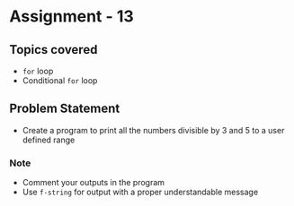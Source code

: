 # Assignment - 13

## Topics covered

- `for` loop
- Conditional `for` loop


## Problem Statement

- Create a program to print all the numbers divisible by 3 and 5 to a user defined range

### Note

- Comment your outputs in the program
- Use `f-string` for output with a proper understandable message
